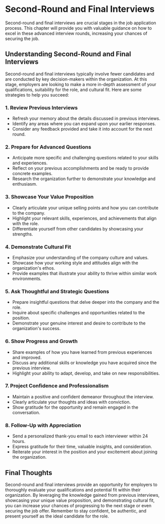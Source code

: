 Second-Round and Final Interviews
==========================================

Second-round and final interviews are crucial stages in the job application process. This chapter will provide you with valuable guidance on how to excel in these advanced interview rounds, increasing your chances of securing the job.

Understanding Second-Round and Final Interviews
-----------------------------------------------

Second-round and final interviews typically involve fewer candidates and are conducted by key decision-makers within the organization. At this stage, employers are looking to make a more in-depth assessment of your qualifications, suitability for the role, and cultural fit. Here are some strategies to help you succeed:

### 1. Review Previous Interviews

* Refresh your memory about the details discussed in previous interviews.
* Identify any areas where you can expand upon your earlier responses.
* Consider any feedback provided and take it into account for the next round.

### 2. Prepare for Advanced Questions

* Anticipate more specific and challenging questions related to your skills and experiences.
* Reflect on your previous accomplishments and be ready to provide concrete examples.
* Research the organization further to demonstrate your knowledge and enthusiasm.

### 3. Showcase Your Value Proposition

* Clearly articulate your unique selling points and how you can contribute to the company.
* Highlight your relevant skills, experiences, and achievements that align with the role.
* Differentiate yourself from other candidates by showcasing your strengths.

### 4. Demonstrate Cultural Fit

* Emphasize your understanding of the company culture and values.
* Showcase how your working style and attitudes align with the organization's ethos.
* Provide examples that illustrate your ability to thrive within similar work environments.

### 5. Ask Thoughtful and Strategic Questions

* Prepare insightful questions that delve deeper into the company and the role.
* Inquire about specific challenges and opportunities related to the position.
* Demonstrate your genuine interest and desire to contribute to the organization's success.

### 6. Show Progress and Growth

* Share examples of how you have learned from previous experiences and improved.
* Discuss any additional skills or knowledge you have acquired since the previous interview.
* Highlight your ability to adapt, develop, and take on new responsibilities.

### 7. Project Confidence and Professionalism

* Maintain a positive and confident demeanor throughout the interview.
* Clearly articulate your thoughts and ideas with conviction.
* Show gratitude for the opportunity and remain engaged in the conversation.

### 8. Follow-Up with Appreciation

* Send a personalized thank-you email to each interviewer within 24 hours.
* Express gratitude for their time, valuable insights, and consideration.
* Reiterate your interest in the position and your excitement about joining the organization.

Final Thoughts
--------------

Second-round and final interviews provide an opportunity for employers to thoroughly evaluate your qualifications and potential fit within their organization. By leveraging the knowledge gained from previous interviews, showcasing your unique value proposition, and demonstrating cultural fit, you can increase your chances of progressing to the next stage or even securing the job offer. Remember to stay confident, be authentic, and present yourself as the ideal candidate for the role.

